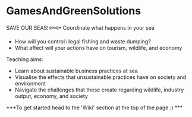 # GamesAndGreenSolutions

SAVE OUR SEAS!🐟🐟 
Coordinate what happens in your sea
- How will you control illegal fishing and waste dumping?
- What effect will your actions have on tourism, wildlife, and economy

Teaching aims:
- Learn about sustainable business practices at sea
- Visualise the effects that unsustainable practices have on society and environment
- Navigate the challenges that these create regarding wildlife, industry output, economy, and society

***To get started head to the 'Wiki' section at the top of the page :) ***
